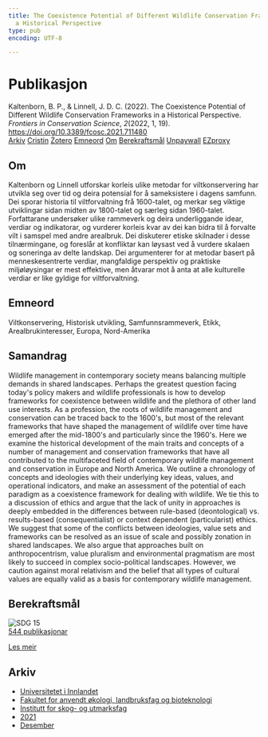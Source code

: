 ```yaml
---
title: The Coexistence Potential of Different Wildlife Conservation Frameworks in
  a Historical Perspective
type: pub
encoding: UTF-8

---
```

<h1>Publikasjon</h1>
<article id="csl-bib-container-5K583HD6" class="csl-bib-container">
  <div class="csl-bib-body"> <div class="csl-entry">Kaltenborn, B. P., &#38; Linnell, J. D. C. (2022). The Coexistence Potential of Different Wildlife Conservation Frameworks in a Historical Perspective. <i>Frontiers in Conservation Science</i>, <i>2</i>(2022, 1, 19). <a href="https://doi.org/10.3389/fcosc.2021.711480">https://doi.org/10.3389/fcosc.2021.711480</a></div> </div>
  <div class="csl-bib-buttons">
    <a href="#taxonomy-article-5K583HD6" alt="archive" class="csl-bib-button">Arkiv</a>
    <a href="https://app.cristin.no/results/show.jsf?id=1967216" alt="Cristin" class="csl-bib-button">Cristin</a>
    <a href="http://zotero.org/groups/5881554/items/5K583HD6" alt="Zotero" class="csl-bib-button">Zotero</a>
    <a href="#keywords-article-5K583HD6" alt="keywords" class="csl-bib-button">Emneord</a>
    <a href="#about-article-5K583HD6" alt="about_pub" class="csl-bib-button">Om</a>
    <a href="#sdg-article-5K583HD6" alt="sdg" class="csl-bib-button">Berekraftsmål</a>
    <a href="https://www.frontiersin.org/articles/10.3389/fcosc.2021.711480/pdf" alt="Unpaywall" class="csl-bib-button">Unpaywall</a>
    <a href="https://www.frontiersin.org/articles/10.3389/fcosc.2021.711480/pdf" alt="EZproxy" class="csl-bib-button">EZproxy</a>
  </div>
  <div id="csl-bib-meta-container-5K583HD6"></div>
</article>
<div id="csl-bib-meta-5K583HD6" class="csl-bib-meta">
  <article id="about-article-5K583HD6" class="about_pub-article">
    <h1>Om</h1>
    Kaltenborn og Linnell utforskar korleis ulike metodar for viltkonservering har utvikla seg over tid og deira potensial for å sameksistere i dagens samfunn. Dei sporar historia til viltforvaltning frå 1600-talet, og merkar seg viktige utviklingar sidan midten av 1800-talet og særleg sidan 1960-talet. Forfattarane undersøker ulike rammeverk og deira underliggande idear, verdiar og indikatorar, og vurderer korleis kvar av dei kan bidra til å forvalte vilt i samspel med andre arealbruk. Dei diskuterer etiske skilnader i desse tilnærmingane, og foreslår at konfliktar kan løysast ved å vurdere skalaen og soneringa av delte landskap. Dei argumenterer for at metodar basert på menneskesentrerte verdiar, mangfaldige perspektiv og praktiske miljøløysingar er mest effektive, men åtvarar mot å anta at alle kulturelle verdiar er like gyldige for viltforvaltning.
  </article>
  <article id="keywords-article-5K583HD6" class="keywords-article">
    <h1>Emneord</h1>
    Viltkonservering, Historisk utvikling, Samfunnsrammeverk, Etikk, Arealbrukinteresser, Europa, Nord-Amerika
  </article>
  <article id="abstract-article-5K583HD6" class="abstract-article">
    <h1>Samandrag</h1>
    Wildlife management in contemporary society means balancing multiple demands in shared landscapes. Perhaps the greatest question facing today's policy makers and wildlife professionals is how to develop frameworks for coexistence between wildlife and the plethora of other land use interests. As a profession, the roots of wildlife management and conservation can be traced back to the 1600's, but most of the relevant frameworks that have shaped the management of wildlife over time have emerged after the mid-1800's and particularly since the 1960's. Here we examine the historical development of the main traits and concepts of a number of management and conservation frameworks that have all contributed to the multifaceted field of contemporary wildlife management and conservation in Europe and North America. We outline a chronology of concepts and ideologies with their underlying key ideas, values, and operational indicators, and make an assessment of the potential of each paradigm as a coexistence framework for dealing with wildlife. We tie this to a discussion of ethics and argue that the lack of unity in approaches is deeply embedded in the differences between rule-based (deontological) vs. results-based (consequentialist) or context dependent (particularist) ethics. We suggest that some of the conflicts between ideologies, value sets and frameworks can be resolved as an issue of scale and possibly zonation in shared landscapes. We also argue that approaches built on anthropocentrism, value pluralism and environmental pragmatism are most likely to succeed in complex socio-political landscapes. However, we caution against moral relativism and the belief that all types of cultural values are equally valid as a basis for contemporary wildlife management.
  </article>
  <article id="sdg-article-5K583HD6" class="sdg-article">
    <h1>Berekraftsmål</h1>
    <div class="sdg-container"><div id="sdg15" class="sdg">
        <img src="{{< params subfolder >}}images/sdg/sdg15_nn.png" class="image" alt="SDG 15">
        <div class="sdg-overlay">
          <a href="{{< params subfolder >}}nn/archive/?sdg=15#archive" class="sdg-publication-count"><span>544</span> publikasjonar</a>
          <p><a href="https://fn.no/om-fn/fns-baerekraftsmaal/livet-paa-land?lang=nno-NO" class="sdg-read-more">Les meir</a></p>
        </div>
      </div></div>
  </article>
  <article id="taxonomy-article-5K583HD6" class="taxonomy-article">
    <h1>Arkiv</h1>
    <ul>
      <li><a href="{{< params subfolder >}}nn/archive/?key=3DCRN523">Universitetet i Innlandet</a></li>
      <li><a href="{{< params subfolder >}}nn/archive/?key=T77LXH6D">Fakultet for anvendt økologi, landbruksfag og bioteknologi</a></li>
      <li><a href="{{< params subfolder >}}nn/archive/?key=7TRARPE3">Institutt for skog- og utmarksfag</a></li>
      <li><a href="{{< params subfolder >}}nn/archive/?key=5LT6Q2XL">2021</a></li>
      <li><a href="{{< params subfolder >}}nn/archive/?key=VP7B3HEJ">Desember</a></li>
    </ul>
  </article>
</div>
